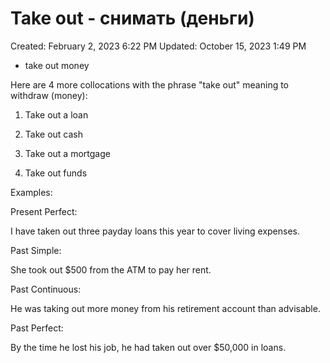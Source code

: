 # Take out - снимать (деньги)

Created: February 2, 2023 6:22 PM
Updated: October 15, 2023 1:49 PM

- take out money

Here are 4 more collocations with the phrase "take out" meaning to withdraw (money):

1. Take out a loan

2. Take out cash

3. Take out a mortgage

4. Take out funds

Examples:

Present Perfect:

I have taken out three payday loans this year to cover living expenses.

Past Simple:

She took out $500 from the ATM to pay her rent.

Past Continuous:

He was taking out more money from his retirement account than advisable.

Past Perfect:

By the time he lost his job, he had taken out over $50,000 in loans.